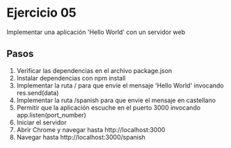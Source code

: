 # Ejercicio 05

Implementar una aplicación 'Hello World' con un servidor web

## Pasos
1. Verificar las dependencias en el archivo package.json
2. Instalar dependencias con npm install
3. Implementar la ruta / para que envíe el mensaje 'Hello World' invocando res.send(data)
4. Implementar la ruta /spanish para que envíe el mensaje en castellano
5. Permitir que la aplicación escuche en el puerto 3000 invocando app.listen(port_number)
6. Iniciar el servidor
7. Abrir Chrome y navegar hasta http://localhost:3000
8. Navegar hasta http://localhost:3000/spanish
